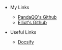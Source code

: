 <!-- _navbar.md -->

* My Links
  * [PandaQQ's Github](https://github.com/PandaQQ)
  * [Elliot's Github](https://github.com/qijiajun121)


* Useful Links
  * [Docsify](https://docsify.js.org/#/)